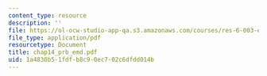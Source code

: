 ```yaml
---
content_type: resource
description: ''
file: https://ol-ocw-studio-app-qa.s3.amazonaws.com/courses/res-6-003-electromechanical-dynamics-spring-2009/1a4830b51fdfb8c90ec702c6dfdd014b_chap14_prb_emd.pdf
file_type: application/pdf
resourcetype: Document
title: chap14_prb_emd.pdf
uid: 1a4830b5-1fdf-b8c9-0ec7-02c6dfdd014b
---
```

